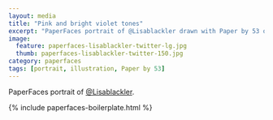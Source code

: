 ```yaml
---
layout: media
title: "Pink and bright violet tones"
excerpt: "PaperFaces portrait of @Lisablackler drawn with Paper by 53 on an iPad."
image: 
  feature: paperfaces-lisablackler-twitter-lg.jpg
  thumb: paperfaces-lisablackler-twitter-150.jpg
category: paperfaces
tags: [portrait, illustration, Paper by 53]
---
```


PaperFaces portrait of [@Lisablackler](http://twitter.com/Lisablackler).

{% include paperfaces-boilerplate.html %}